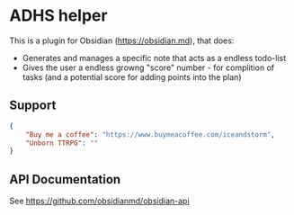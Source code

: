 # ADHS helper

This is a plugin for Obsidian (https://obsidian.md), that does: 
- Generates and manages a specific note that acts as a endless todo-list
- Gives the user a endless growng "score" number - for complition of tasks (and a potential score for adding points into the plan)

## Support

```json
{
    "Buy me a coffee": "https://www.buymeacoffee.com/iceandstorm",
    "Unborn TTRPG": ""
}
```


## API Documentation

See https://github.com/obsidianmd/obsidian-api
